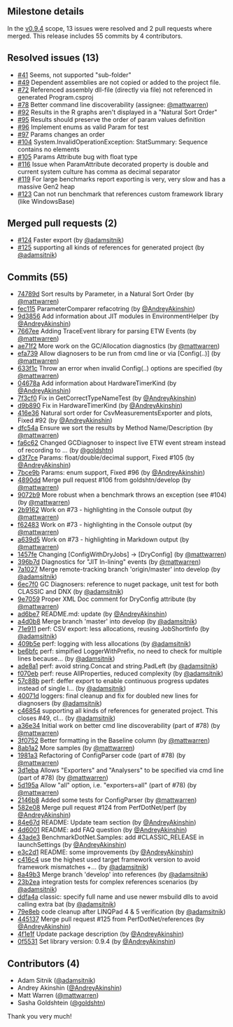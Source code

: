 ## Milestone details

In the [v0.9.4](https://github.com/dotnet/BenchmarkDotNet/issues?q=milestone:v0.9.4) scope, 
13 issues were resolved and 2 pull requests where merged.
This release includes 55 commits by 4 contributors.

## Resolved issues (13)

* [#41](https://github.com/dotnet/BenchmarkDotNet/issues/41) Seems, not supported "sub-folder"
* [#49](https://github.com/dotnet/BenchmarkDotNet/issues/49) Dependent assemblies are not copied or added to the project file.
* [#72](https://github.com/dotnet/BenchmarkDotNet/issues/72) Referenced assembly dll-file (directly via file) not referenced in generated Program.csproj
* [#78](https://github.com/dotnet/BenchmarkDotNet/issues/78) Better command line discoverability (assignee: [@mattwarren](https://github.com/mattwarren))
* [#92](https://github.com/dotnet/BenchmarkDotNet/issues/92) Results in the R graphs aren't displayed in a "Natural Sort Order"
* [#95](https://github.com/dotnet/BenchmarkDotNet/issues/95) Results should preserve the order of param values definition
* [#96](https://github.com/dotnet/BenchmarkDotNet/issues/96) Implement enums as valid Param for test
* [#97](https://github.com/dotnet/BenchmarkDotNet/issues/97) Params changes an order
* [#104](https://github.com/dotnet/BenchmarkDotNet/issues/104) System.InvalidOperationException: StatSummary: Sequence contains no elements
* [#105](https://github.com/dotnet/BenchmarkDotNet/issues/105) Params Attribute bug with float type
* [#116](https://github.com/dotnet/BenchmarkDotNet/issues/116) Issue when ParamAttribute decorated property is double and current system culture has comma as decimal separator
* [#119](https://github.com/dotnet/BenchmarkDotNet/issues/119) For large benchmarks report exporting is very, very slow and has a massive Gen2 heap
* [#123](https://github.com/dotnet/BenchmarkDotNet/issues/123) Can not run benchmark that references custom framework library (like WindowsBase)

## Merged pull requests (2)

* [#124](https://github.com/dotnet/BenchmarkDotNet/pull/124) Faster export (by [@adamsitnik](https://github.com/adamsitnik))
* [#125](https://github.com/dotnet/BenchmarkDotNet/pull/125) supporting all kinds of references for generated project (by [@adamsitnik](https://github.com/adamsitnik))

## Commits (55)

* [74789d](https://github.com/dotnet/BenchmarkDotNet/commit/74789dac32b63dc68ef9fc9a5e76a9b3b6cdc47a) Sort results by Parameter, in a Natural Sort Order (by [@mattwarren](https://github.com/mattwarren))
* [fec115](https://github.com/dotnet/BenchmarkDotNet/commit/fec115216e622b3362980c0ea5991442f13b76af) ParameterComparer refacotring (by [@AndreyAkinshin](https://github.com/AndreyAkinshin))
* [9d3856](https://github.com/dotnet/BenchmarkDotNet/commit/9d38562ee2241139c27dfc37f60f0bb897e58736) Add information about JIT modules in EnvironmentHelper (by [@AndreyAkinshin](https://github.com/AndreyAkinshin))
* [7667ee](https://github.com/dotnet/BenchmarkDotNet/commit/7667ee321320b76be7a41ee02320b03cc5976153) Adding TraceEvent library for parsing ETW Events (by [@mattwarren](https://github.com/mattwarren))
* [ae71f2](https://github.com/dotnet/BenchmarkDotNet/commit/ae71f296843b2d9bd05892477241c4193573b42e) More work on the GC/Allocation diagnostics (by [@mattwarren](https://github.com/mattwarren))
* [efa739](https://github.com/dotnet/BenchmarkDotNet/commit/efa7391d05b550ec5715a18c205924f94265bd0b) Allow diagnosers to be run from cmd line or via [Config(..)] (by [@mattwarren](https://github.com/mattwarren))
* [633f1c](https://github.com/dotnet/BenchmarkDotNet/commit/633f1c414dac352eb33b6d28a7ab381c871ea5e8) Throw an error when invalid Config(..) options are specified (by [@mattwarren](https://github.com/mattwarren))
* [04678a](https://github.com/dotnet/BenchmarkDotNet/commit/04678af2a0f50d06292bbdd0dabf07b3bd810cb8) Add information about HardwareTimerKind (by [@AndreyAkinshin](https://github.com/AndreyAkinshin))
* [7f3cf0](https://github.com/dotnet/BenchmarkDotNet/commit/7f3cf06dfae24a7873f1e0b8ad6c7ff7623717ce) Fix in GetCorrectTypeNameTest (by [@AndreyAkinshin](https://github.com/AndreyAkinshin))
* [d9b890](https://github.com/dotnet/BenchmarkDotNet/commit/d9b8909e85587acef17f7f6c1e310eb1f0178e4b) Fix in HardwareTimerKind (by [@AndreyAkinshin](https://github.com/AndreyAkinshin))
* [416e36](https://github.com/dotnet/BenchmarkDotNet/commit/416e36eb6bcb71d025cb9c7bd416df127d83a2ba) Natural sort order for CsvMeasurementsExporter and plots, Fixed #92 (by [@AndreyAkinshin](https://github.com/AndreyAkinshin))
* [dfc54a](https://github.com/dotnet/BenchmarkDotNet/commit/dfc54aeb19996e4a2f6104fe8687cc558496a0ac) Ensure we sort the results by Method Name/Description (by [@mattwarren](https://github.com/mattwarren))
* [fa6c62](https://github.com/dotnet/BenchmarkDotNet/commit/fa6c627776d2560e709150a50a7af1fdfae8af3e) Changed GCDiagnoser to inspect live ETW event stream instead of recording to ... (by [@goldshtn](https://github.com/goldshtn))
* [d3f7ce](https://github.com/dotnet/BenchmarkDotNet/commit/d3f7ce6294fe94150c810bc27122d2aa927748dc) Params: float/double/decimal support, Fixed #105 (by [@AndreyAkinshin](https://github.com/AndreyAkinshin))
* [7bce9b](https://github.com/dotnet/BenchmarkDotNet/commit/7bce9b1d1ab92a4095cbf6332f5359736877729e) Params: enum support, Fixed #96 (by [@AndreyAkinshin](https://github.com/AndreyAkinshin))
* [4890dd](https://github.com/dotnet/BenchmarkDotNet/commit/4890dd5717843a00100eedcc55166d3375a82232) Merge pull request #106 from goldshtn/develop (by [@mattwarren](https://github.com/mattwarren))
* [9072b9](https://github.com/dotnet/BenchmarkDotNet/commit/9072b9819d440e2c9c6c9a3aac4bfe90edbe3f6b) More robust when a benchmark throws an exception (see #104) (by [@mattwarren](https://github.com/mattwarren))
* [2b9162](https://github.com/dotnet/BenchmarkDotNet/commit/2b9162d75af7cb851122d7e1e3993a02ce258eee) Work on #73 - highlighting in the Console output (by [@mattwarren](https://github.com/mattwarren))
* [f62483](https://github.com/dotnet/BenchmarkDotNet/commit/f624833aba851a1fb38d9519d6e8c453229a8b1a) Work on #73 - highlighting in the Console output (by [@mattwarren](https://github.com/mattwarren))
* [a639d5](https://github.com/dotnet/BenchmarkDotNet/commit/a639d5abf26bc8d2ac25cc00ca2748867bff3532) Work on #73 - highlighting in Markdown output (by [@mattwarren](https://github.com/mattwarren))
* [1457fe](https://github.com/dotnet/BenchmarkDotNet/commit/1457feb8cde35d1f0ce06f48b6b29f300f7e13f7) Changing [ConfigWithDryJobs] -> [DryConfig] (by [@mattwarren](https://github.com/mattwarren))
* [396b7d](https://github.com/dotnet/BenchmarkDotNet/commit/396b7dc74b20eb8a6a091a0c1d27e5cb45768e49) Diagnostics for "JIT In-lining" events (by [@mattwarren](https://github.com/mattwarren))
* [7a1027](https://github.com/dotnet/BenchmarkDotNet/commit/7a1027cd954ebb120a4659d8db2a58e04401abdf) Merge remote-tracking branch 'origin/master' into develop (by [@adamsitnik](https://github.com/adamsitnik))
* [6ec7f0](https://github.com/dotnet/BenchmarkDotNet/commit/6ec7f0e35ba6cf61b79e39849c79d2b64a229fbb) GC Diagnosers: reference to nuget package, unit test for both CLASSIC and DNX (by [@adamsitnik](https://github.com/adamsitnik))
* [9e7059](https://github.com/dotnet/BenchmarkDotNet/commit/9e70594b4323211dda7a42806b38ee15d7857fcb) Proper XML Doc comment for DryConfig attribute (by [@mattwarren](https://github.com/mattwarren))
* [ad6be7](https://github.com/dotnet/BenchmarkDotNet/commit/ad6be7f7326cd8acbc05565193ccf4acf684a366) README.md: update (by [@AndreyAkinshin](https://github.com/AndreyAkinshin))
* [a4d0b8](https://github.com/dotnet/BenchmarkDotNet/commit/a4d0b85d8b9358b0d4f421e6c332b9d649099212) Merge branch 'master' into develop (by [@adamsitnik](https://github.com/adamsitnik))
* [71e911](https://github.com/dotnet/BenchmarkDotNet/commit/71e9119474c0030a87719b91c283bb76fd0d1260) perf:  CSV export: less allocations, reusing JobShortInfo (by [@adamsitnik](https://github.com/adamsitnik))
* [409b5e](https://github.com/dotnet/BenchmarkDotNet/commit/409b5e1cc65b1e44f430f6ea3d1a1dd2244619f6) perf: logging with less allocations (by [@adamsitnik](https://github.com/adamsitnik))
* [be6bfc](https://github.com/dotnet/BenchmarkDotNet/commit/be6bfc1880bf83e44c73b8b6d6e32373d6c8cbe6) perf: simpified LoggerWithPrefix, no need to check for multiple lines because... (by [@adamsitnik](https://github.com/adamsitnik))
* [ade8a1](https://github.com/dotnet/BenchmarkDotNet/commit/ade8a1af06fe42bc3e522e7a927d6fc5714600bf) perf: avoid string.Concat and string.PadLeft (by [@adamsitnik](https://github.com/adamsitnik))
* [f070eb](https://github.com/dotnet/BenchmarkDotNet/commit/f070eb43fdffa02819ee0fe4abe800d700bd35e8) perf: reuse AllProperties, reduced complexity (by [@adamsitnik](https://github.com/adamsitnik))
* [57c88b](https://github.com/dotnet/BenchmarkDotNet/commit/57c88bb6440a1aa805adf3fe932c5871454e550d) perf: deffer export to enable continuous progress updates instead of single l... (by [@adamsitnik](https://github.com/adamsitnik))
* [40071d](https://github.com/dotnet/BenchmarkDotNet/commit/40071d68dc3ab84b51588013aa2c61b56946524d) loggers: final cleanup and fix for doubled new lines for diagnosers (by [@adamsitnik](https://github.com/adamsitnik))
* [c46854](https://github.com/dotnet/BenchmarkDotNet/commit/c468547441e9bd6f4c2e695b9b7ad457aa899c9a) supporting all kinds of references for generated project. This closes #49, cl... (by [@adamsitnik](https://github.com/adamsitnik))
* [a36e34](https://github.com/dotnet/BenchmarkDotNet/commit/a36e3414db97343bbe0bfbedff85b8cb912ee7a4) Initial work on better cmd line discoverability (part of #78) (by [@mattwarren](https://github.com/mattwarren))
* [3f0752](https://github.com/dotnet/BenchmarkDotNet/commit/3f0752bfbd9c4d57fd9a6732fd7f6253cb333c9c) Better formatting in the Baseline column (by [@mattwarren](https://github.com/mattwarren))
* [8ab1a2](https://github.com/dotnet/BenchmarkDotNet/commit/8ab1a2b65f78384d1aa667a65ec4bd11d1404eda) More samples (by [@mattwarren](https://github.com/mattwarren))
* [1981a3](https://github.com/dotnet/BenchmarkDotNet/commit/1981a3aba04e1d4d1e8384836a38eb094c43225c) Refactoring of ConfigParser code (part of #78) (by [@mattwarren](https://github.com/mattwarren))
* [3d1eba](https://github.com/dotnet/BenchmarkDotNet/commit/3d1ebaa9fcf7f74a9e8a724d49ddc43c57560027) Allows "Exporters" and "Analysers" to be specified via cmd line (part of #78) (by [@mattwarren](https://github.com/mattwarren))
* [5d195a](https://github.com/dotnet/BenchmarkDotNet/commit/5d195ad4b85cf2d5dcae1f472098cc89f627294c) Allow "all" option, i.e. "exporters=all" (part of #78) (by [@mattwarren](https://github.com/mattwarren))
* [2146b8](https://github.com/dotnet/BenchmarkDotNet/commit/2146b83daa30d7e297e4ebac86b51b93352b42bf) Added some tests for ConfigParser (by [@mattwarren](https://github.com/mattwarren))
* [582e08](https://github.com/dotnet/BenchmarkDotNet/commit/582e08929566b41fa48f1cb76a468e344d872937) Merge pull request #124 from PerfDotNet/perf (by [@AndreyAkinshin](https://github.com/AndreyAkinshin))
* [84e67d](https://github.com/dotnet/BenchmarkDotNet/commit/84e67d1089978577d99b720532e9b17438ef2e91) README: Update team section (by [@AndreyAkinshin](https://github.com/AndreyAkinshin))
* [4d6001](https://github.com/dotnet/BenchmarkDotNet/commit/4d600156eff57f68b6726014a6a940dadd282dc7) README: add FAQ question (by [@AndreyAkinshin](https://github.com/AndreyAkinshin))
* [43ade3](https://github.com/dotnet/BenchmarkDotNet/commit/43ade3c4daf0f64f7acdeffc99c34c0c56ab6a7b) BenchmarkDotNet.Samples: add #CLASSIC_RELEASE in launchSettings (by [@AndreyAkinshin](https://github.com/AndreyAkinshin))
* [e3c2d1](https://github.com/dotnet/BenchmarkDotNet/commit/e3c2d12f38c3a97e8571c1b5a49db18436b6af3c) README: some improvements (by [@AndreyAkinshin](https://github.com/AndreyAkinshin))
* [c416c4](https://github.com/dotnet/BenchmarkDotNet/commit/c416c4512a85a7b2df447e88d1a9283174923fed) use the highest used target framework version to avoid framework mismatches +... (by [@adamsitnik](https://github.com/adamsitnik))
* [8a49b3](https://github.com/dotnet/BenchmarkDotNet/commit/8a49b393eddebef3787d323a7af02cb76ceb5002) Merge branch 'develop' into references (by [@adamsitnik](https://github.com/adamsitnik))
* [23b2ea](https://github.com/dotnet/BenchmarkDotNet/commit/23b2eafe08de826297beefc99cc5300e5a5e503c) integration tests for complex references scenarios (by [@adamsitnik](https://github.com/adamsitnik))
* [ddfa4a](https://github.com/dotnet/BenchmarkDotNet/commit/ddfa4a295e6a3d9844d5203ef3ef980150a5c579) classic: specify full name and use newer msbuild dlls to avoid calling extra bat (by [@adamsitnik](https://github.com/adamsitnik))
* [79e8eb](https://github.com/dotnet/BenchmarkDotNet/commit/79e8eb4a0a2c07ba9a9af5a15c0d45f7d1402758) code cleanup after LINQPad 4 & 5 verification (by [@adamsitnik](https://github.com/adamsitnik))
* [445137](https://github.com/dotnet/BenchmarkDotNet/commit/445137fbba9d292f47dfd10a0b11fc7e073cfc7c) Merge pull request #125 from PerfDotNet/references (by [@AndreyAkinshin](https://github.com/AndreyAkinshin))
* [4f1e1f](https://github.com/dotnet/BenchmarkDotNet/commit/4f1e1f0ef72a0b9c52c033bf0b86a20c78f36e8f) Update package description (by [@AndreyAkinshin](https://github.com/AndreyAkinshin))
* [0f5531](https://github.com/dotnet/BenchmarkDotNet/commit/0f55318e680b7cfcc20da0cbff62af485b9f19c3) Set library version: 0.9.4 (by [@AndreyAkinshin](https://github.com/AndreyAkinshin))

## Contributors (4)

* Adam Sitnik ([@adamsitnik](https://github.com/adamsitnik))
* Andrey Akinshin ([@AndreyAkinshin](https://github.com/AndreyAkinshin))
* Matt Warren ([@mattwarren](https://github.com/mattwarren))
* Sasha Goldshtein ([@goldshtn](https://github.com/goldshtn))

Thank you very much!

